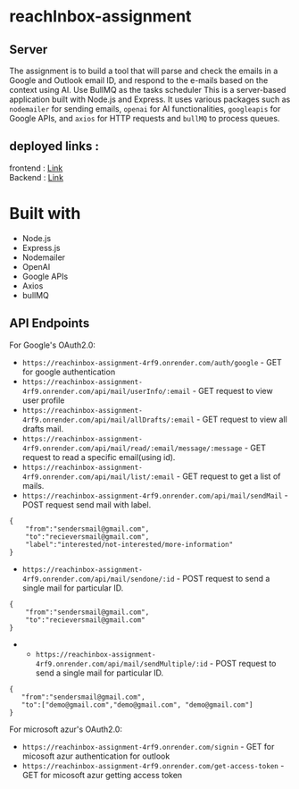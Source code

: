 # reachInbox-assignment

## Server
The assignment is to build a tool that will parse and check the emails in a Google and Outlook email ID, and
respond to the e-mails based on the context using AI. Use BullMQ as the tasks scheduler
This is a server-based application built with Node.js and Express. It uses various packages such as `nodemailer` for sending emails, `openai` for AI functionalities, `googleapis` for Google APIs, and `axios` for HTTP requests and `bullMQ` to process queues.

## deployed links :
frontend : [Link](https://reach-inbox-assignment-kftow0xle.vercel.app/)
<br>
Backend : [Link](https://reachinbox-assignment-4rf9.onrender.com)
# Built with
- Node.js
- Express.js
- Nodemailer
- OpenAI
- Google APIs
- Axios
- bullMQ

## API Endpoints

For Google's OAuth2.0:
- `https://reachinbox-assignment-4rf9.onrender.com/auth/google` - GET for google authentication
- `https://reachinbox-assignment-4rf9.onrender.com/api/mail/userInfo/:email` - GET request to view user profile
- `https://reachinbox-assignment-4rf9.onrender.com/api/mail/allDrafts/:email` - GET request to view all drafts mail.
- `https://reachinbox-assignment-4rf9.onrender.com/api/mail/read/:email/message/:message` - GET request to read a specific email(using id).
- `https://reachinbox-assignment-4rf9.onrender.com/api/mail/list/:email` - GET request to get a list of mails.
- `https://reachinbox-assignment-4rf9.onrender.com/api/mail/sendMail` - POST request send mail with label.
```
{
    "from":"sendersmail@gmail.com",
    "to":"recieversmail@gmail.com",
    "label":"interested/not-interested/more-information"
}
```
- `https://reachinbox-assignment-4rf9.onrender.com/api/mail/sendone/:id` - POST request to send a single mail for particular ID.
```
{
    "from":"sendersmail@gmail.com",
    "to":"recieversmail@gmail.com"
}
```
- - `https://reachinbox-assignment-4rf9.onrender.com/api/mail/sendMultiple/:id` - POST request to send a single mail for particular ID.
 ```
{
    "from":"sendersmail@gmail.com",
    "to":["demo@gmail.com","demo@gmail.com", "demo@gmail.com"]
}
```
For microsoft azur's OAuth2.0:

- `https://reachinbox-assignment-4rf9.onrender.com/signin` - GET for micosoft azur authentication for outlook
- `https://reachinbox-assignment-4rf9.onrender.com/get-access-token` - GET for micosoft azur getting access token

